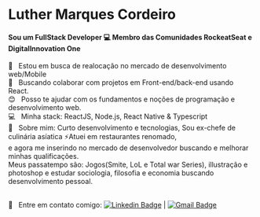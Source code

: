 # Luther Marques Cordeiro

#### Sou um FullStack Developer :computer: Membro das Comunidades RockeatSeat e DigitalInnovation One



 :rocket:  &nbsp; Estou em busca de realocação no mercado de desenvolvimento web/Mobile
 <br/> :purple_heart: &nbsp; Buscando colaborar com projetos em Front-end/back-end usando React.
 <br/> :blush: &nbsp; Posso te ajudar com os fundamentos e noções de programação e desenvolvimento web.
 <br/> :computer: &nbsp; Minha stack: ReactJS, Node.js, React Native & Typescript
 <br/> 💬  &nbsp; Sobre mim: Curto desenvolvimento e tecnologias, Sou ex-chefe de culinária asíatica ⚡Atuei em restaurantes renomado,
 <br/> e agora me inserindo no mercado de desenvolvedor buscando e melhorar minhas qualificações.
 <br/> Meus passatempo são: Jogos(Smite, LoL e Total war Series), illustração e photoshop e estudar sociologia, filosofia e economia buscando desenvolvimento pessoal.
 
 <br/> :email: &nbsp; Entre em contato comigo: [![Linkedin Badge](https://img.shields.io/badge/-LutherM.Cordeiro-blue?style=flat-square&logo=Linkedin&logoColor=white&link=https://www.linkedin.com/in/luther-marques-cordeiro-101a731a6/)](https://www.linkedin.com/in/luther-marques-cordeiro-101a731a6/) 
| 
[![Gmail Badge](https://img.shields.io/badge/-luther.m.cordeiro@gmail.com-c14438?style=flat-square&logo=Gmail&logoColor=white&link=mailto:luther.m.cordeiro@gmail.com)](mailto:tgmarinho@gmail.com)

